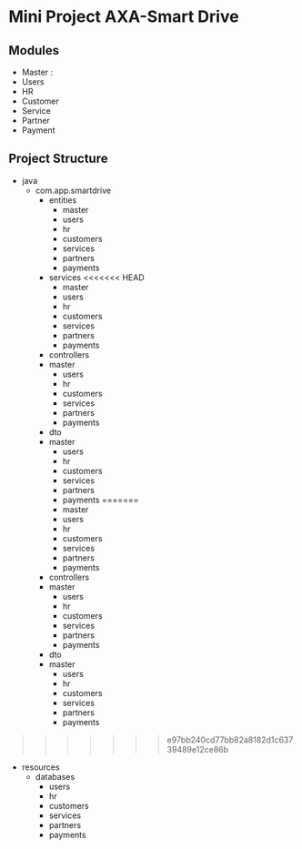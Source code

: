 # Mini Project AXA-Smart Drive

## Modules
* Master :
* Users
* HR
* Customer
* Service
* Partner
* Payment

## Project Structure
* java
  * com.app.smartdrive
    * entities
      * master
      * users
      * hr
      * customers
      * services
      * partners
      * payments
    * services
<<<<<<< HEAD
        * master
        * users
        * hr
        * customers
        * services
        * partners
        * payments
    * controllers
    * master
        * users
        * hr
        * customers
        * services
        * partners
        * payments
    * dto
    * master
        * users
        * hr
        * customers
        * services
        * partners
        * payments
=======
      * master
      * users
      * hr
      * customers
      * services
      * partners
      * payments
    * controllers
    * master
      * users
      * hr
      * customers
      * services
      * partners
      * payments
    * dto
    * master
      * users
      * hr
      * customers
      * services
      * partners
      * payments
>>>>>>> e97bb240cd77bb82a8182d1c63739489e12ce86b
  * resources
    * databases
      * users
      * hr
      * customers
      * services
      * partners
      * payments
